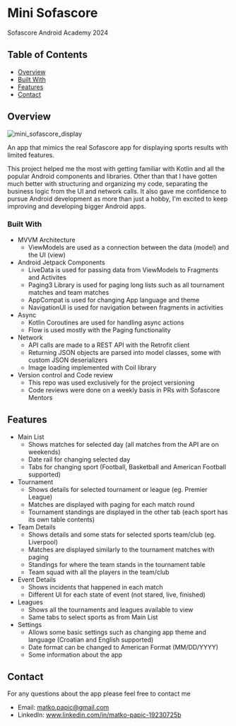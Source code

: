 # Mini Sofascore
Sofascore Android Academy 2024

## Table of Contents

- [Overview](#overview)
- [Built With](#built-with)
- [Features](#features)
- [Contact](#contact)

## Overview

![mini_sofascore_display](https://github.com/user-attachments/assets/ae25b8b9-4c01-4395-b9ed-bee44fbcac3d)

An app that mimics the real Sofascore app for displaying sports results with limited features.

This project helped me the most with getting familiar with Kotlin and all the popular Android components and libraries.
Other than that I have gotten much better with structuring and organizing my code, separating the business logic from the UI and network calls.
It also gave me confidence to pursue Android development as more than just a hobby, I'm excited to keep improving and developing bigger Android apps.

### Built With

- MVVM Architecture
  + ViewModels are used as a connection between the data (model) and the UI (view)
- Android Jetpack Components
  + LiveData is used for passing data from ViewModels to Fragments and Activites
  + Paging3 Library is used for paging long lists such as all tournament matches and team matches
  + AppCompat is used for changing App language and theme
  + NavigationUI is used for navigation between fragments in activities
- Async
  + Kotlin Coroutines are used for handling async actions
  + Flow is used mostly with the Paging functionality
- Network
  + API calls are made to a REST API with the Retrofit client
  + Returning JSON objects are parsed into model classes, some with custom JSON deserializers
  + Image loading implemented with Coil library
- Version control and Code review
  + This repo was used exclusively for the project versioning
  + Code reviews were done on a weekly basis in PRs with Sofascore Mentors

## Features

- Main List
  + Shows matches for selected day (all matches from the API are on weekends)
  + Date rail for changing selected day
  + Tabs for changing sport (Football, Basketball and American Football supported)
- Tournament
  + Shows details for selected tournament or league (eg. Premier League)
  + Matches are displayed with paging for each match round
  + Tournament standings are displayed in the other tab (each sport has its own table contents)
- Team Details
  + Shows details and some stats for selected sports team/club (eg. Liverpool)
  + Matches are displayed similarly to the tournament matches with paging
  + Standings for where the team stands in the tournament table
  + Team squad with all the players in the team/club
- Event Details
  + Shows incidents that happened in each match
  + Different UI for each state of event (not stared, live, finished)
- Leagues
  + Shows all the tournaments and leagues available to view
  + Same tabs to select sports as from Main List
- Settings
  + Allows some basic settings such as changing app theme and language (Croatian and English supported)
  + Date format can be changed to American Format (MM/DD/YYYY)
  + Some information about the app

## Contact

For any questions about the app please feel free to contact me 
- Email: matko.papic@gmail.com
- LinkedIn: www.linkedin.com/in/matko-papic-19230725b
